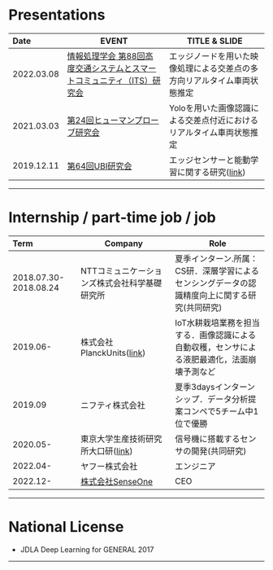 # Presentations

<!-- 形式はhttps://github.com/yoheikikuta/resume/blob/master/presentations.md を真似させてもらいました-->

| Date | EVENT | TITLE & SLIDE |
| :--- | --- | --- |
| 2022.03.08 | [情報処理学会 第88回高度交通システムとスマートコミュニティ（ITS）研究会](http://www.ipsj.or.jp/sig/its/) | エッジノードを用いた映像処理による交差点の多方向リアルタイム車両状態推定 | 
| 2021.03.03 | [第24回ヒューマンプローブ研究会](https://human-probe.info/) | Yoloを用いた画像認識による交差点付近におけるリアルタイム車両状態推定 | 
|2019.12.11|[第64回UBI研究会](http://sigubi.ipsj.or.jp/)|エッジセンサーと能動学習に関する研究([link](https://ipsj.ixsq.nii.ac.jp/ej/index.php?active_action=repository_view_main_item_detail&page_id=13&block_id=8&item_id=200941&item_no=1))|

---

# Internship / part‐time job / job


| Term | Company | Role |
| :--- | --- | --- |
| 2018.07.30-2018.08.24 | NTTコミュニケーションズ株式会社科学基礎研究所 |夏季インターン.所属：CS研．深層学習によるセンシングデータの認識精度向上に関する研究(共同研究)|
|2019.06-|株式会社PlanckUnits([link](https://planckunits.io/))|IoT水耕栽培業務を担当する．画像認識による自動収穫，センサによる液肥最適化，法面崩壊予測など|
|2019.09|ニフティ株式会社|夏季3daysインターンシップ．データ分析提案コンペで5チーム中1位で優勝|
|2020.05-|東京大学生産技術研究所大口研([link](http://www.transport.iis.u-tokyo.ac.jp/))|信号機に搭載するセンサの開発(共同研究)|
|2022.04-| ヤフー株式会社 | エンジニア |
|2022.12-| [株式会社SenseOne](https://senseone.co.jp) | CEO |
---

# National License

*  JDLA Deep Learning for GENERAL 2017

---
